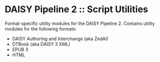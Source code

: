 DAISY Pipeline 2 :: Script Utilities
====================================

Format-specific utility modules for the DAISY Pipeline 2. Contains utility modules for the following formats:

- DAISY Authoring and Interchange (aka ZedAI)
- DTBook (aka DAISY 3 XML)
- EPUB 3
- HTML
